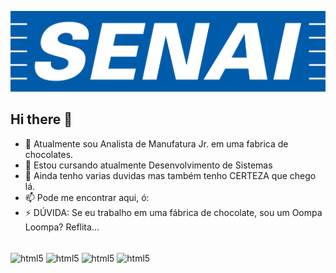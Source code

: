 ![logo](https://github.com/Teixluca/Teixluca/blob/main/senai-logo-3.png)

## Hi there 👋

- 🔭 Atualmente sou Analista de Manufatura Jr. em uma fabrica de chocolates. 
- 🌱 Estou cursando atualmente Desenvolvimento de Sistemas 
- 🤔 Ainda tenho varias duvidas mas também tenho CERTEZA que chego lá.
- 📫 Pode me encontrar aqui, ó: 
- ⚡ DÚVIDA: Se eu trabalho em uma fábrica de chocolate, sou um Oompa Loompa? Reflita...
<div style ="display: inline_block"><br/>
<img align="center" alt="html5" src="https://img.shields.io/badge/Python-14354C?style=for-the-badge&logo=python&logoColor=white"/> 
<img align="center" alt="html5" src="https://img.shields.io/badge/C-00599C?style=for-the-badge&logo=c&logoColor=white"> 
<img align="center" alt="html5" src="https://img.shields.io/badge/MySQL-00000F?style=for-the-badge&logo=mysql&logoColor=white" />
<img align="center" alt="html5" src="https://img.shields.io/badge/SAP-0FAAFF?style=for-the-badge&logo=sap&logoColor=white" />
</div>
